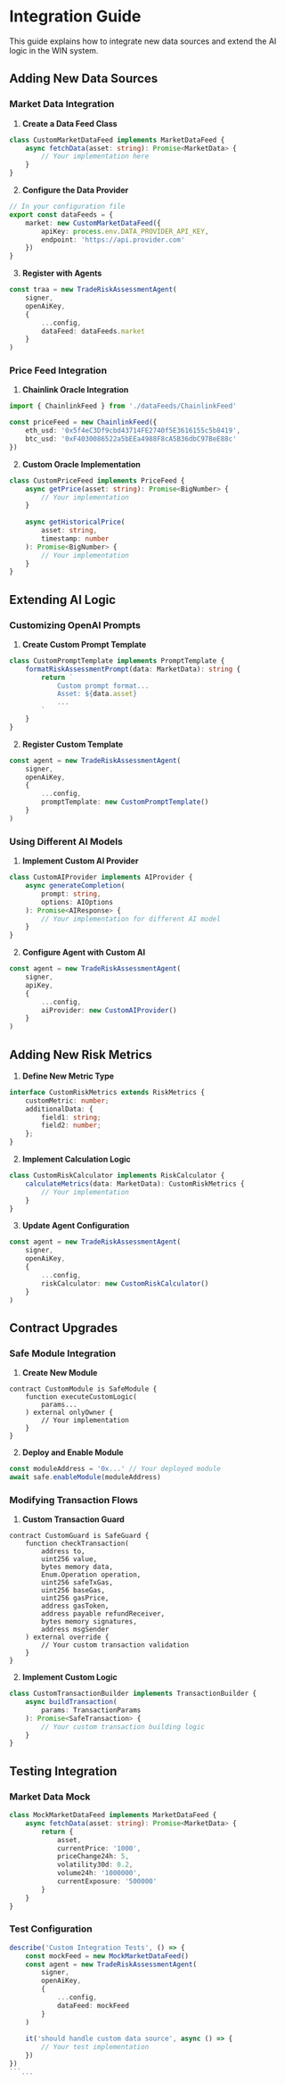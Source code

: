 # Integration Guide

This guide explains how to integrate new data sources and extend the AI logic in the WIN system.

## Adding New Data Sources

### Market Data Integration

1. **Create a Data Feed Class**
```typescript
class CustomMarketDataFeed implements MarketDataFeed {
    async fetchData(asset: string): Promise<MarketData> {
        // Your implementation here
    }
}
```

2. **Configure the Data Provider**
```typescript
// In your configuration file
export const dataFeeds = {
    market: new CustomMarketDataFeed({
        apiKey: process.env.DATA_PROVIDER_API_KEY,
        endpoint: 'https://api.provider.com'
    })
}
```

3. **Register with Agents**
```typescript
const traa = new TradeRiskAssessmentAgent(
    signer,
    openAiKey,
    {
        ...config,
        dataFeed: dataFeeds.market
    }
)
```

### Price Feed Integration

1. **Chainlink Oracle Integration**
```typescript
import { ChainlinkFeed } from './dataFeeds/ChainlinkFeed'

const priceFeed = new ChainlinkFeed({
    eth_usd: '0x5f4eC3Df9cbd43714FE2740f5E3616155c5b8419',
    btc_usd: '0xF4030086522a5bEEa4988F8cA5B36dbC97BeE88c'
})
```

2. **Custom Oracle Implementation**
```typescript
class CustomPriceFeed implements PriceFeed {
    async getPrice(asset: string): Promise<BigNumber> {
        // Your implementation
    }
    
    async getHistoricalPrice(
        asset: string, 
        timestamp: number
    ): Promise<BigNumber> {
        // Your implementation
    }
}
```

## Extending AI Logic

### Customizing OpenAI Prompts

1. **Create Custom Prompt Template**
```typescript
class CustomPromptTemplate implements PromptTemplate {
    formatRiskAssessmentPrompt(data: MarketData): string {
        return `
            Custom prompt format...
            Asset: ${data.asset}
            ...
        `
    }
}
```

2. **Register Custom Template**
```typescript
const agent = new TradeRiskAssessmentAgent(
    signer,
    openAiKey,
    {
        ...config,
        promptTemplate: new CustomPromptTemplate()
    }
)
```

### Using Different AI Models

1. **Implement Custom AI Provider**
```typescript
class CustomAIProvider implements AIProvider {
    async generateCompletion(
        prompt: string,
        options: AIOptions
    ): Promise<AIResponse> {
        // Your implementation for different AI model
    }
}
```

2. **Configure Agent with Custom AI**
```typescript
const agent = new TradeRiskAssessmentAgent(
    signer,
    apiKey,
    {
        ...config,
        aiProvider: new CustomAIProvider()
    }
)
```

## Adding New Risk Metrics

1. **Define New Metric Type**
```typescript
interface CustomRiskMetrics extends RiskMetrics {
    customMetric: number;
    additionalData: {
        field1: string;
        field2: number;
    };
}
```

2. **Implement Calculation Logic**
```typescript
class CustomRiskCalculator implements RiskCalculator {
    calculateMetrics(data: MarketData): CustomRiskMetrics {
        // Your implementation
    }
}
```

3. **Update Agent Configuration**
```typescript
const agent = new TradeRiskAssessmentAgent(
    signer,
    openAiKey,
    {
        ...config,
        riskCalculator: new CustomRiskCalculator()
    }
)
```

## Contract Upgrades

### Safe Module Integration

1. **Create New Module**
```solidity
contract CustomModule is SafeModule {
    function executeCustomLogic(
        params...
    ) external onlyOwner {
        // Your implementation
    }
}
```

2. **Deploy and Enable Module**
```typescript
const moduleAddress = '0x...' // Your deployed module
await safe.enableModule(moduleAddress)
```

### Modifying Transaction Flows

1. **Custom Transaction Guard**
```solidity
contract CustomGuard is SafeGuard {
    function checkTransaction(
        address to,
        uint256 value,
        bytes memory data,
        Enum.Operation operation,
        uint256 safeTxGas,
        uint256 baseGas,
        uint256 gasPrice,
        address gasToken,
        address payable refundReceiver,
        bytes memory signatures,
        address msgSender
    ) external override {
        // Your custom transaction validation
    }
}
```

2. **Implement Custom Logic**
```typescript
class CustomTransactionBuilder implements TransactionBuilder {
    async buildTransaction(
        params: TransactionParams
    ): Promise<SafeTransaction> {
        // Your custom transaction building logic
    }
}
```

## Testing Integration

### Market Data Mock
```typescript
class MockMarketDataFeed implements MarketDataFeed {
    async fetchData(asset: string): Promise<MarketData> {
        return {
            asset,
            currentPrice: '1000',
            priceChange24h: 5,
            volatility30d: 0.2,
            volume24h: '1000000',
            currentExposure: '500000'
        }
    }
}
```

### Test Configuration
```typescript
describe('Custom Integration Tests', () => {
    const mockFeed = new MockMarketDataFeed()
    const agent = new TradeRiskAssessmentAgent(
        signer,
        openAiKey,
        {
            ...config,
            dataFeed: mockFeed
        }
    )
    
    it('should handle custom data source', async () => {
        // Your test implementation
    })
})
```...
